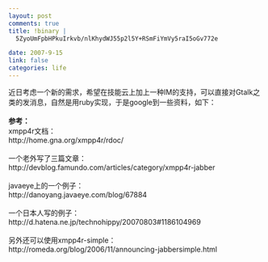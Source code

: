 ```yaml
--- 
layout: post
comments: true
title: !binary |
  5ZyoUmFpbHPkuIrkvb/nlKhydWJ55p2l5Y+RSmFiYmVy5raI5oGv772e

date: 2007-9-15
link: false
categories: life
---
```

<p>近日考虑一个新的需求，希望在技能云上加上一种IM的支持，可以直接对Gtalk之类的发消息，自然是用ruby实现，于是google到一些资料，如下：<br />
<br />
<strong>参考：</strong><br />
xmpp4r文档：<br />
http://home.gna.org/xmpp4r/rdoc/<br />
<br />
一个老外写了三篇文章：<br />
http://devblog.famundo.com/articles/category/xmpp4r-jabber<br />
<br />
javaeye上的一个例子：<br />
http://danoyang.javaeye.com/blog/67884<br />
<br />
一个日本人写的例子：<br />
http://d.hatena.ne.jp/technohippy/20070803#1186104969<br />
<br />
另外还可以使用xmpp4r-simple：<br />
http://romeda.org/blog/2006/11/announcing-jabbersimple.html</p>
